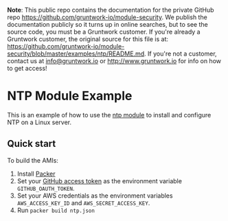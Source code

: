 **Note**: This public repo contains the documentation for the private GitHub repo <https://github.com/gruntwork-io/module-security>.
We publish the documentation publicly so it turns up in online searches, but to see the source code, you must be a Gruntwork customer.
If you're already a Gruntwork customer, the original source for this file is at: <https://github.com/gruntwork-io/module-security/blob/master/examples/ntp/README.md>.
If you're not a customer, contact us at <info@gruntwork.io> or <http://www.gruntwork.io> for info on how to get access!

# NTP Module Example

This is an example of how to use the [ntp module](/modules/ntp) to install and configure NTP on a Linux server.




## Quick start

To build the AMIs:

1. Install [Packer](https://www.packer.io/)
1. Set your [GitHub access token](https://help.github.com/articles/creating-an-access-token-for-command-line-use/) as
   the environment variable `GITHUB_OAUTH_TOKEN`.
1. Set your AWS credentials as the environment variables `AWS_ACCESS_KEY_ID` and `AWS_SECRET_ACCESS_KEY`.  
1. Run `packer build ntp.json`
